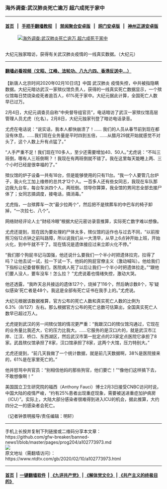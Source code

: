 ### 海外调查:武汉肺炎死亡逾万 超六成死于家中
------------------------

#### [首页](https://github.com/gfw-breaker/banned-news1/blob/master/README.md) &nbsp;&nbsp;|&nbsp;&nbsp; [手把手翻墙教程](https://github.com/gfw-breaker/guides/wiki) &nbsp;&nbsp;|&nbsp;&nbsp; [禁闻聚合安卓版](https://github.com/gfw-breaker/bn-android) &nbsp;&nbsp;|&nbsp;&nbsp; [网门安卓版](https://github.com/oGate2/oGate) &nbsp;&nbsp;|&nbsp;&nbsp; [神州正道安卓版](https://github.com/SzzdOgate/update) 



<div><div class="featured_image">
 <a href="https://i.ntdtv.com/assets/uploads/2020/02/photo6197012658914437431@1200x1200.jpg" target="_blank">
  <figure>
   <img alt="海外调查:武汉肺炎死亡逾万 超六成死于家中" src="https://i.ntdtv.com/assets/uploads/2020/02/photo6197012658914437431@1200x1200-800x450.jpg"/>
  </figure><br/>
 </a>
 <span class="caption">
  大纪元独家暗访，获得有关武汉肺炎疫情的一线真实数据。（大纪元）
 </span>
</div>
</div><hr/>

#### [翻墙必看视频（文昭、江峰、法轮功、八九六四、香港反送中...）](http://167.172.214.107/home.html)

<div><div class="post_content" itemprop="articleBody">
 <p>
  【新唐人北京时间2020年02月10日讯】中国
  <ok href="https://www.ntdtv.com/gb/武汉肺炎.htm">
   武汉肺炎
  </ok>
  疫情失控，中共被指隐瞒数据。大纪元暗访武汉一家殡仪馆负责人，获得的一线真实死亡数据显示，一个殡仪馆每日焚烧染疫死者逾百人，61%死于家中。大纪元据此计算，全国死亡人数早已过万。
 </p>
 <p>
  2月4日，大纪元调查员自称“中央督导组官员”，电话暗访了武汉一家殡仪馆高层管理人员尤虎（化名）。2月8日，大纪元独家刊登了暗访电话录音。
 </p>
 <p>
  尤虎在电话说：“说实话，我本人都快崩溃了！…… 我们的人员从春节前到现在都没有休息。……我们现在业务量是平时四到五倍，……从腊月29就开始就感觉不对头了，这个人数上升有点猛了。”
 </p>
 <p>
  “人手严重不足！我们现在110多人，至少还需要增加40、50人。”尤虎说：“不叫三班倒，哪有人三班倒啊？！我现在有两班倒就不错了。我在这里每天能睡上两、三个小时已经是很幸福的了。”
 </p>
 <p>
  殡仪馆的炉子设备一共有18台，但是能够使用的只有11台。“我一个人要管几台炉子，我火化工加上维修的总共才12个人。一百多人还有些女同志，我现在车队那边我九台车，每台车派四个人，两班倒。领导你算算，我全馆的男同志全部去接尸体了；女同志搞调度，接电话，搞消毒。”
 </p>
 <p>
  尤虎指，一台殡葬车一次“最少拉两个”，然后把不是殡葬车的中巴车的椅子卸掉，“一次拉七、八个”。
 </p>
 <p>
  网络财经评论人士“财经冷眼”根据大纪元密访录音推算，实际死亡数字难以想像。
 </p>
 <div class="video_fit_container">
 </div>
 <p>
  尤虎还提到，现在因为要处理的尸体太多，殡仪馆的运作也与过去不同，“以前按照习俗12点钟之前叫路障，所以说我们从一大清早，从早上6点钟开始上班，开始火化，到中午就不干了。现在情况是遗体接应过来立即火化不停。”
 </p>
 <p>
  “我们那个狗屁书记马国强，他还说什么要我们一个半小时把遗体拉完，拉得了吗？让他去试一试，拉一下试一下。他妈的狗屁官僚主义（激动喊叫）。他给我们下指标让纪委督察我们，医院病人死了以后让我们一个半小时把遗体拉走。”“跟他们要人没人，要车没车！怎么拉？ ”尤虎说着也情绪失控，激动大哭。
 </p>
 <p>
  他还透露，“我昨天总共接运的遗体127个，烧掉了116个，然后确诊数8个，写‘疑似感染’死亡者是48个。我这是全部有死亡证书在我手上的。”尤虎说。
 </p>
 <p>
  大纪元根据该数据推算，官方公布的死亡人数和真实死亡人数的比例为6.3%（8/127）左右。那么根据官方公布的死亡总数可估算出，全国真实死亡人数早已超过万人。
 </p>
 <p>
  尤虎提到武汉的另一间殡仪馆的情况更严重：“我跟汉口的殡仪馆沟通过，它现在的业务量比我还大，它的压力比我大。……它服务的是汉口片的，就是武汉市江岸、江汉、桥口、东西湖区，然后武汉市第一批定点的23家定点医院它承担了8家。武昌殡仪馆承担了8家，汉口馆承担了8家，这两个大馆，压力特别大。”
 </p>
 <p>
  尤虎还提到，“前几天我做了一个统计数据，就是前几天数据啊，38%是医院接来的，61%是在家里死亡的。”
 </p>
 <p>
  他并怒骂中共官员：“别相信他妈的那些狗官，他们要亡！”“像他们这样搞下去，不敢想像啊！”
 </p>
 <p>
  美国国立卫生研究院的福西（Anthony Fauci）博士2月3日接受CNBC访问时说，中国大陆的疫情严峻，“约有25%患者出现重症现象，需要被送进重症加护病房（ICU）”。实际上，大陆大部分感染者很难得到进入ICU的机会，据此推算，大约四分之一的感染者会死亡。
 </p>
 <p>
  （记者钟景明报导/责任编辑：明轩）
 </p>
 <div class="single_ad">
 </div>
</div>
</div>
<hr/>
手机上长按并复制下列链接或二维码分享本文章：<br/>
https://github.com/gfw-breaker/banned-news1/blob/master/pages/prog204/a102773973.md <br/>
<a href='https://github.com/gfw-breaker/banned-news1/blob/master/pages/prog204/a102773973.md'><img src='https://github.com/gfw-breaker/banned-news1/blob/master/pages/prog204/a102773973.md.png'/></a> <br/>
原文地址（需翻墙访问）：https://www.ntdtv.com/gb/2020/02/10/a102773973.html


------------------------
#### [首页](https://github.com/gfw-breaker/banned-news1/blob/master/README.md) &nbsp;|&nbsp; [一键翻墙软件](https://github.com/gfw-breaker/nogfw/blob/master/README.md) &nbsp;| [《九评共产党》](https://github.com/gfw-breaker/9ping.md/blob/master/README.md#九评之一评共产党是什么) | [《解体党文化》](https://github.com/gfw-breaker/jtdwh.md/blob/master/README.md) | [《共产主义的终极目的》](https://github.com/gfw-breaker/gczydzjmd.md/blob/master/README.md)


<img src='http://gfw-breaker.win/banned-news/pages/prog204/a102773973.md' width='0px' height='0px'/>